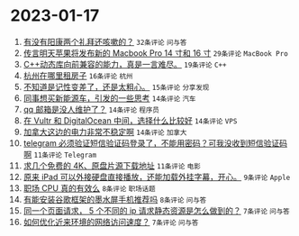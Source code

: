 # 2023-01-17

1. [有没有阳康两个礼拜还咳嗽的？](https://www.v2ex.com/t/909399) `32条评论` `问与答`
1. [传言明天苹果将发布新的 Macbook Pro 14 寸和 16 寸](https://www.v2ex.com/t/909397) `29条评论` `MacBook Pro`
1. [C++动态库向前兼容的能力，真是一言难尽。](https://www.v2ex.com/t/909407) `19条评论` `C++`
1. [杭州在哪里租房子](https://www.v2ex.com/t/909412) `16条评论` `杭州`
1. [不知道是记性变差了，还是太粗心。](https://www.v2ex.com/t/909402) `15条评论` `分享发现`
1. [同事想买新能源车，引发的一些思考](https://www.v2ex.com/t/909426) `14条评论` `汽车`
1. [qq 邮箱是没人维护了？](https://www.v2ex.com/t/909420) `14条评论` `程序员`
1. [在 Vultr 和 DigitalOcean 中间，选择什么比较好](https://www.v2ex.com/t/909395) `14条评论` `VPS`
1. [加拿大这边的电力非常不稳定啊](https://www.v2ex.com/t/909394) `14条评论` `加拿大`
1. [telegram 必须验证短信验证码登录了，不能用密码？可我没收到短信验证码啊](https://www.v2ex.com/t/909404) `11条评论` `Telegram`
1. [求几个免费的 4K、原盘片源下载地址](https://www.v2ex.com/t/909400) `11条评论` `电影`
1. [原来 iPad 可以外接硬盘直接播放，还能加载外挂字幕，开心。](https://www.v2ex.com/t/909406) `9条评论` `Apple`
1. [职场 CPU 真的有效么](https://www.v2ex.com/t/909429) `8条评论` `职场话题`
1. [有能安装谷歌框架的墨水屏手机推荐吗](https://www.v2ex.com/t/909393) `8条评论` `问与答`
1. [同一个页面请求， 5 个不同的 ip 请求静态资源是怎么做到的？](https://www.v2ex.com/t/909414) `7条评论` `问与答`
1. [如何优化近来环境的网络访问速度？](https://www.v2ex.com/t/909392) `7条评论` `问与答`
